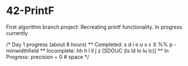 # 42-PrintF
First algorithm branch project: Recreating printf functionality. In progress currently

/* Day 1 progress (about 8 hours)
** Completed: s d i o u x c X %% p - minwidthfield
** Incomplete: hh h l ll j z [SDOUC (ls ld lo lu lc)]
** In Progress: precision + 0 # space
*/
